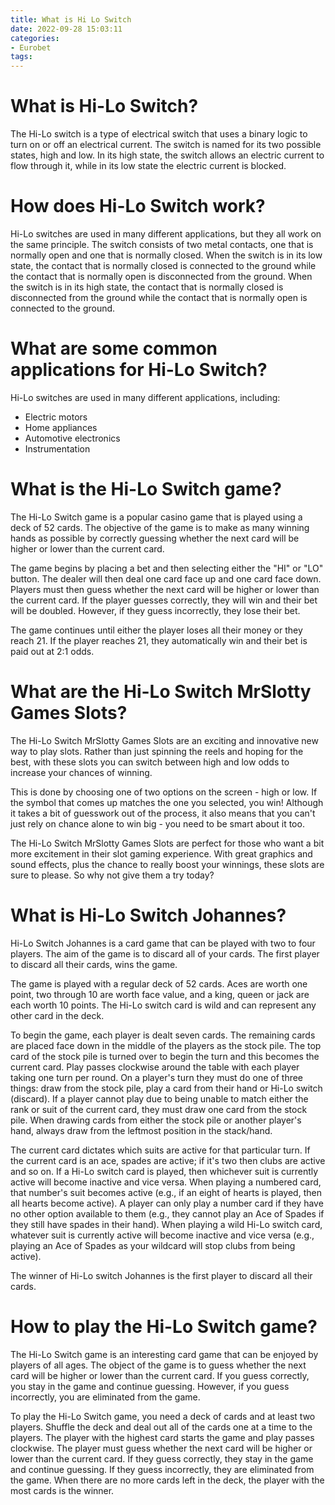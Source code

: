 ```yaml
---
title: What is Hi Lo Switch
date: 2022-09-28 15:03:11
categories:
- Eurobet
tags:
---
```



#  What is Hi-Lo Switch?

The Hi-Lo switch is a type of electrical switch that uses a binary logic to turn on or off an electrical current. The switch is named for its two possible states, high and low. In its high state, the switch allows an electric current to flow through it, while in its low state the electric current is blocked.

# How does Hi-Lo Switch work?

Hi-Lo switches are used in many different applications, but they all work on the same principle. The switch consists of two metal contacts, one that is normally open and one that is normally closed. When the switch is in its low state, the contact that is normally closed is connected to the ground while the contact that is normally open is disconnected from the ground. When the switch is in its high state, the contact that is normally closed is disconnected from the ground while the contact that is normally open is connected to the ground.

# What are some common applications for Hi-Lo Switch?

Hi-Lo switches are used in many different applications, including: 

- Electric motors
- Home appliances
- Automotive electronics
- Instrumentation

#  What is the Hi-Lo Switch game?

The Hi-Lo Switch game is a popular casino game that is played using a deck of 52 cards. The objective of the game is to make as many winning hands as possible by correctly guessing whether the next card will be higher or lower than the current card. 

The game begins by placing a bet and then selecting either the "HI" or "LO" button. The dealer will then deal one card face up and one card face down. Players must then guess whether the next card will be higher or lower than the current card. If the player guesses correctly, they will win and their bet will be doubled. However, if they guess incorrectly, they lose their bet. 

The game continues until either the player loses all their money or they reach 21. If the player reaches 21, they automatically win and their bet is paid out at 2:1 odds.

#  What are the Hi-Lo Switch MrSlotty Games Slots?

The Hi-Lo Switch MrSlotty Games Slots are an exciting and innovative new way to play slots. Rather than just spinning the reels and hoping for the best, with these slots you can switch between high and low odds to increase your chances of winning.

This is done by choosing one of two options on the screen - high or low. If the symbol that comes up matches the one you selected, you win! Although it takes a bit of guesswork out of the process, it also means that you can't just rely on chance alone to win big - you need to be smart about it too.

The Hi-Lo Switch MrSlotty Games Slots are perfect for those who want a bit more excitement in their slot gaming experience. With great graphics and sound effects, plus the chance to really boost your winnings, these slots are sure to please. So why not give them a try today?

#  What is Hi-Lo Switch Johannes?

Hi-Lo Switch Johannes is a card game that can be played with two to four players. The aim of the game is to discard all of your cards. The first player to discard all their cards, wins the game.



The game is played with a regular deck of 52 cards. Aces are worth one point, two through 10 are worth face value, and a king, queen or jack are each worth 10 points. The Hi-Lo switch card is wild and can represent any other card in the deck.



To begin the game, each player is dealt seven cards. The remaining cards are placed face down in the middle of the players as the stock pile. The top card of the stock pile is turned over to begin the turn and this becomes the current card. Play passes clockwise around the table with each player taking one turn per round. On a player's turn they must do one of three things: draw from the stock pile, play a card from their hand or Hi-Lo switch (discard). If a player cannot play due to being unable to match either the rank or suit of the current card, they must draw one card from the stock pile. When drawing cards from either the stock pile or another player's hand, always draw from the leftmost position in the stack/hand.



The current card dictates which suits are active for that particular turn. If the current card is an ace, spades are active; if it's two then clubs are active and so on. If a Hi-Lo switch card is played, then whichever suit is currently active will become inactive and vice versa. When playing a numbered card, that number's suit becomes active (e.g., if an eight of hearts is played, then all hearts become active). A player can only play a number card if they have no other option available to them (e.g., they cannot play an Ace of Spades if they still have spades in their hand). When playing a wild Hi-Lo switch card, whatever suit is currently active will become inactive and vice versa (e.g., playing an Ace of Spades as your wildcard will stop clubs from being active).



The winner of Hi-Lo switch Johannes is the first player to discard all their cards.

#  How to play the Hi-Lo Switch game?

The Hi-Lo Switch game is an interesting card game that can be enjoyed by players of all ages. The object of the game is to guess whether the next card will be higher or lower than the current card. If you guess correctly, you stay in the game and continue guessing. However, if you guess incorrectly, you are eliminated from the game.

To play the Hi-Lo Switch game, you need a deck of cards and at least two players. Shuffle the deck and deal out all of the cards one at a time to the players. The player with the highest card starts the game and play passes clockwise. The player must guess whether the next card will be higher or lower than the current card. If they guess correctly, they stay in the game and continue guessing. If they guess incorrectly, they are eliminated from the game. When there are no more cards left in the deck, the player with the most cards is the winner.